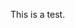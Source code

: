 <html lang="en" dir="ltr">
  <head>
    <meta charset="utf-8">
    <title>Fractal Tomorrow</title>
    <script src="jquery/jquery-3.5.1.min.js"></script>
  </head>
  <body>
    <script></script>
    <p id="test">This is a test.</p>
    <script>
      console.log("beef");
      $(document).ready(function() {
        $.getJSON('https://api.guildwars2.com/v2/achievements/daily/tomorrow',function(data){
            var results = data;
            console.log(results);
          });
        });
      <!-- $("#test").css("background-color","#FF00FF"); -->
    </script>
    </body>
</html>
